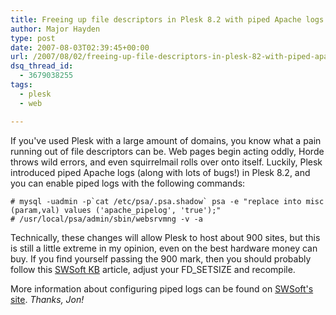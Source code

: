 ```yaml
---
title: Freeing up file descriptors in Plesk 8.2 with piped Apache logs
author: Major Hayden
type: post
date: 2007-08-03T02:39:45+00:00
url: /2007/08/02/freeing-up-file-descriptors-in-plesk-82-with-piped-apache-logs/
dsq_thread_id:
  - 3679038255
tags:
  - plesk
  - web

---
```

If you've used Plesk with a large amount of domains, you know what a pain running out of file descriptors can be. Web pages begin acting oddly, Horde throws wild errors, and even squirrelmail rolls over onto itself. Luckily, Plesk introduced piped Apache logs (along with lots of bugs!) in Plesk 8.2, and you can enable piped logs with the following commands:

```
# mysql -uadmin -p`cat /etc/psa/.psa.shadow` psa -e "replace into misc (param,val) values ('apache_pipelog', 'true');"
# /usr/local/psa/admin/sbin/websrvmng -v -a
```

Technically, these changes will allow Plesk to host about 900 sites, but this is still a little extreme in my opinion, even on the best hardware money can buy. If you find yourself passing the 900 mark, then you should probably follow this [SWSoft KB][1] article, adjust your FD_SETSIZE and recompile.

More information about configuring piped logs can be found on [SWSoft's site][2]. _Thanks, Jon!_

 [1]: http://kb.swsoft.com/en/260
 [2]: http://kb.swsoft.com/en/2066
